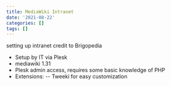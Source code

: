 ```yaml
---
title: MediaWiki Intranet
date: '2021-08-22'
categories: []
tags: []
---
```

setting up intranet
credit to Brigopedia

- Setup by IT via Plesk
- mediawiki 1.31
- Plesk admin access, requires some basic knowledge of PHP
- Extensions:
-- Tweeki for easy customization
